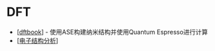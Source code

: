 # DFT

- [[dftbook]] - 使用ASE构建纳米结构并使用Quantum Espresso进行计算
- [[电子结构分析]]

[//begin]: # "Autogenerated link references for markdown compatibility"
[dftbook]: ../../writes/dftbook.md "使用 ASE 和 Quantum Espresso 进行 DFT 计算"
[电子结构分析]: 电子结构分析.md "电子结构分析"
[//end]: # "Autogenerated link references"